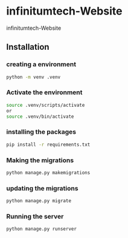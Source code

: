 # infinitumtech-Website
infinitumtech-Website

## Installation

### creating a environment
```bash
python -m venv .venv 
```

### Activate the environment
```bash
source .venv/scripts/activate
or 
source .venv/bin/activate
```
### installing the packages

```bash
pip install -r requirements.txt

```

### Making the migrations
```bash
python manage.py makemigrations
```

### updating the migrations
```bash
python manage.py migrate
```

### Running the server
```bash
python manage.py runserver
```